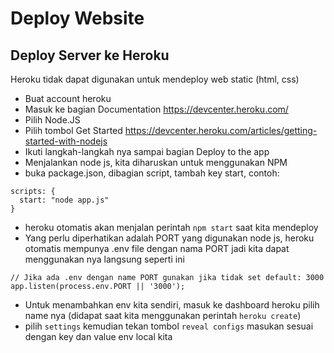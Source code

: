 # Deploy Website

## Deploy Server ke Heroku
Heroku tidak dapat digunakan untuk mendeploy web static (html, css)

* Buat account heroku
* Masuk ke bagian Documentation https://devcenter.heroku.com/
* Pilih Node.JS
* Pilih tombol Get Started https://devcenter.heroku.com/articles/getting-started-with-nodejs
* Ikuti langkah-langkah nya sampai bagian Deploy to the app
* Menjalankan node js, kita diharuskan untuk menggunakan NPM
* buka package.json, dibagian script, tambah key start, contoh:
```
scripts: {
  start: "node app.js"
}
```
* heroku otomatis akan menjalan perintah `npm start` saat kita mendeploy
* Yang perlu diperhatikan adalah PORT yang digunakan node js, heroku otomatis mempunya .env file dengan nama PORT jadi
kita dapat menggunakan nya langsung seperti ini
```
// Jika ada .env dengan name PORT gunakan jika tidak set default: 3000
app.listen(process.env.PORT || '3000');
```

* Untuk menambahkan env kita sendiri, masuk ke dashboard heroku pilih name nya 
(didapat saat kita menggunakan perintah `heroku create`)
* pilih `settings` kemudian tekan tombol `reveal configs` masukan sesuai dengan key dan value env local kita
